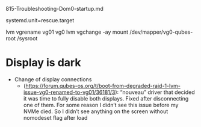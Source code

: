 815-Troubleshooting-Dom0-startup.md




systemd.unit=rescue.target



lvm vgrename vg01 vg0
lvm vgchange -ay
mount /dev/mapper/vg0-qubes-root /sysroot


# Display is dark
* Change of display connections
    * (https://forum.qubes-os.org/t/boot-from-degraded-raid-1-lvm-issue-vg0-renamed-to-vg01/36181/3):
     “nouveau” driver that decided it was time to fully disable both displays. Fixed after disconnecting one of them. For some reason I didn’t see this issue before my NVMe died. So I didn’t see anything on the screen without nomodeset flag after load
